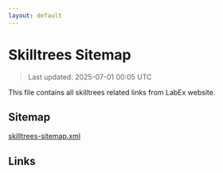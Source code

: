 ```yaml
---
layout: default
---
```


# Skilltrees Sitemap

> Last updated: 2025-07-01 00:05 UTC

This file contains all skilltrees related links from LabEx website.

## Sitemap

[skilltrees-sitemap.xml](https://labex.io/skilltrees-sitemap.xml)

## Links

